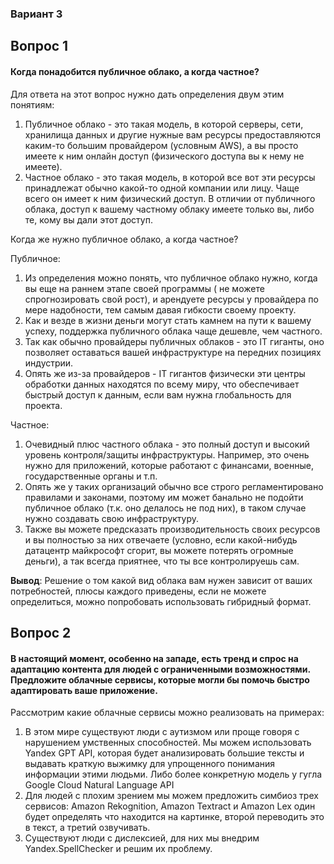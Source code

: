 ### Вариант 3

## Вопрос 1

#### Когда понадобится публичное облако, а когда частное?

Для ответа на этот вопрос нужно дать определения двум этим понятиям:
1. Публичное облако - это такая модель, в которой серверы, сети, хранилища данных и другие нужные вам ресурсы предоставляются каким-то большим провайдером (условным AWS), а вы просто имеете к ним онлайн доступ (физического доступа вы к нему не имеете).
2. Частное облако - это такая модель, в которой все вот эти ресурсы принадлежат обычно какой-то одной компании или лицу. Чаще всего он имеет к ним физический доступ. В отличии от публичного облака, доступ к вашему частному облаку имеете только вы, либо те, кому вы дали этот доступ.

Когда же нужно публичное облако, а когда частное?

Публичное:
1. Из определения можно понять, что публичное облако нужно, когда вы еще на раннем этапе своей программы ( не можете спрогнозировать свой рост), и арендуете ресурсы у провайдера по мере надобности, тем самым давая гибкости своему проекту.
2. Как и везде в жизни деньги могут стать камнем на пути к вашему успеху, поддержка публичного облака чаще дешевле, чем частного.
3. Так как обычно провайдеры публичных облаков - это  IT гиганты, оно позволяет оставаться вашей инфраструктуре на передних позициях индустрии.
4. Опять же из-за провайдеров - IT гигантов физически эти центры обработки данных находятся по всему миру, что обеспечивает быстрый доступ к данным, если вам нужна глобальность для проекта.

Частное:
1. Очевидный плюс частного облака - это полный доступ и высокий уровень контроля/защиты инфраструктуры. Например, это очень нужно для приложений, которые работают с финансами, военные, государственные органы и т.п.
2. Опять же у таких организаций обычно все строго регламентировано правилами и законами, поэтому им может банально не подойти публичное облако (т.к. оно делалось не под них), в таком случае нужно создавать свою инфраструктуру.
3. Также вы можете предсказать производительность своих ресурсов и вы полностью за них отвечаете (условно, если какой-нибудь датацентр майкрософт сгорит, вы можете потерять огромные деньги), а так всегда приятнее, что ты все контролируешь сам.

**Вывод**:
Решение о том какой вид облака вам нужен зависит от ваших потребностей, плюсы каждого приведены, если не можете определиться, можно попробовать использовать гибридный формат.

## Вопрос 2

#### В настоящий момент, особенно на западе, есть тренд и спрос на адаптацию контента для людей с ограниченными возможностями. Предложите облачные сервисы, которые могли бы помочь быстро адаптировать ваше приложение.

Рассмотрим какие облачные сервисы можно реализовать на примерах:
1. В этом мире существуют люди с аутизмом или проще говоря с нарушением умственных способностей. Мы можем использовать Yandex GPT API, которая будет анализировать большие тексты и выдавать краткую выжимку для упрощенного понимания информации этими людьми. Либо  более конкретную модель у гугла Google Cloud Natural Language API
2. Для людей с плохим зрением мы можем предложить симбиоз трех сервисов: Amazon Rekognition, Amazon Textract и Amazon Lex один будет определять что находится на картинке, второй переводить это в текст, а третий озвучивать.
3. Существуют люди с дислексией, для них мы внедрим Yandex.SpellChecker и решим их проблему.

